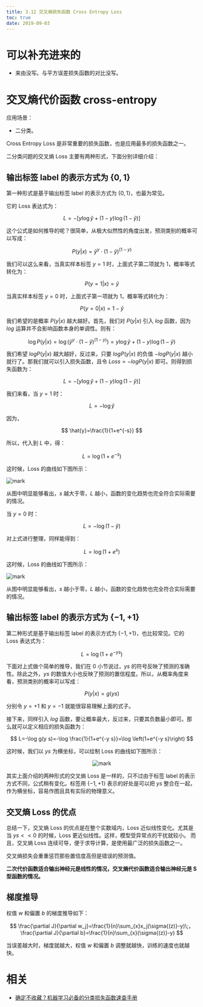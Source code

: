 ```yaml
---
title: 3.12 交叉熵损失函数 Cross Entropy Loss
toc: true
date: 2019-09-03
---
```

# 可以补充进来的

- 来由没写。与平方误差损失函数的对比没写。


# 交叉熵代价函数 cross-entropy

应用场景：

- 二分类。


Cross Entropy Loss 是非常重要的损失函数，也是应用最多的损失函数之一。

二分类问题的交叉熵 Loss 主要有两种形式，下面分别详细介绍：


## 输出标签 label 的表示方式为 $\{0,1\}$

第一种形式是基于输出标签 label 的表示方式为 $\{0,1\}$，也最为常见。

它的 Loss 表达式为：

$$
L=-[y \log \hat{y}+(1-y) \log (1-\hat{y})]
$$

这个公式是如何推导的呢？很简单，从极大似然性的角度出发，预测类别的概率可以写成：

$$
P(y | x)=\hat{y}^{y} \cdot(1-\hat{y})^{(1-y)}
$$

我们可以这么来看，当真实样本标签 $y = 1$ 时，上面式子第二项就为 $1$，概率等式转化为：

$$
P(y=1 | x)=\hat{y}
$$

当真实样本标签 $y = 0$ 时，上面式子第一项就为 $1$，概率等式转化为：

$$
P(y=0 | x)=1-\hat{y}
$$

我们希望的是概率 $P(y|x)$ 越大越好。首先，我们对 $P(y|x)$ 引入 $log$ 函数，因为 $log$ 运算并不会影响函数本身的单调性。则有：

$$
\log P(y | x)=\log \left(\hat{y}^{y} \cdot(1-\hat{y})^{(1-y)}\right)=y \log \hat{y}+(1-y) \log (1-\hat{y})
$$

我们希望 $log P(y|x)$ 越大越好，反过来，只要 $log P(y|x)$ 的负值 $-log P(y|x)$ 越小就行了。那我们就可以引入损失函数，且令 $Loss = -log P(y|x)$ 即可。则得到损失函数为：


$$
L=-[y \log \hat{y}+(1-y) \log (1-\hat{y})]
$$

我们来看，当 $y = 1$ 时：

$$
L=-\log \hat{y}
$$

因为，

$$
\hat{y}=\frac{1}{1+e^{-s}}
$$

所以，代入到 $L$ 中，得：

$$
L=\log \left(1+e^{-s}\right)
$$

这时候，Loss 的曲线如下图所示：


![mark](http://images.iterate.site/blog/image/20190902/o0cFuzOCt6sX.png?imageslim)

从图中明显能够看出，$s$ 越大于零，$L$ 越小，函数的变化趋势也完全符合实际需要的情况。

当 $y = 0$ 时：

$$
L=-\log (1-\hat{y})
$$

对上式进行整理，同样能得到：

$$
L=\log \left(1+e^{s}\right)
$$

这时候，Loss 的曲线如下图所示：

![mark](http://images.iterate.site/blog/image/20190902/1vT7sXQ8LjzA.png?imageslim)

从图中明显能够看出，$s$ 越小于零，$L$ 越小，函数的变化趋势也完全符合实际需要的情况。

## 输出标签 label 的表示方式为 $\{-1,+1\}$

第二种形式是基于输出标签 label 的表示方式为 $\{-1,+1\}$，也比较常见。它的 Loss 表达式为：

$$
L=\log \left(1+e^{-y s}\right)
$$

下面对上式做个简单的推导，我们在 $0$ 小节说过，$ys$ 的符号反映了预测的准确性。除此之外，$ys$ 的数值大小也反映了预测的置信程度。所以，从概率角度来看，预测类别的概率可以写成：

$$
P(y | x)=g(y s)
$$

分别令 $y = +1$ 和 $y = -1$ 就能很容易理解上面的式子。

接下来，同样引入 $log$ 函数，要让概率最大，反过来，只要其负数最小即可。那么就可以定义相应的损失函数为：

$$
L=-\log g(y s)=-\log \frac{1}{1+e^{-y s}}=\log \left(1+e^{-y s}\right)
$$

这时候，我们以 $ys$ 为横坐标，可以绘制 Loss 的曲线如下图所示：

<center>

![mark](http://images.iterate.site/blog/image/20190902/KN5eco4EL9Yk.png?imageslim)

</center>

其实上面介绍的两种形式的交叉熵 Loss 是一样的，只不过由于标签 label 的表示方式不同，公式稍有变化。标签用 $\{-1,+1\}$ 表示的好处是可以把 $ys$ 整合在一起，作为横坐标，容易作图且具有实际的物理意义。


## 交叉熵 Loss 的优点

总结一下，交叉熵 Loss 的优点是在整个实数域内，Loss 近似线性变化。尤其是当 $ys << 0$ 的时候，Loss 更近似线性。这样，模型受异常点的干扰就较小。 而且，交叉熵 Loss 连续可导，便于求导计算，是使用最广泛的损失函数之一。


交叉熵损失会重重惩罚那些置信度高但是错误的预测值。

**二次代价函数适合输出神经元是线性的情况，交叉熵代价函数适合输出神经元是 S 型函数的情况。**


## 梯度推导

权值 $w$ 和偏置 $b​$ 的梯度推导如下：

$$
\frac{\partial J}{\partial w_j}=\frac{1}{n}\sum_{x}x_j(\sigma{(z)}-y)\;，
\frac{\partial J}{\partial b}=\frac{1}{n}\sum_{x}(\sigma{(z)}-y)
$$

当误差越大时，梯度就越大，权值 $w$ 和偏置 $b$ 调整就越快，训练的速度也就越快。



# 相关

- [确定不收藏？机器学习必备的分类损失函数速查手册](https://redstonewill.com/1584/)
